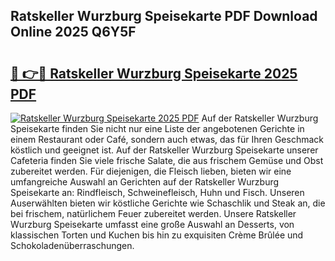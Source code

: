 ## Ratskeller Wurzburg Speisekarte PDF Download Online 2025 Q6Y5F

# <h2><a href="http://gc7pmmy.nevu.top/?p=Ratskeller+Wurzburg+Speisekarte">🔗 👉🔴 Ratskeller Wurzburg Speisekarte 2025 PDF</a></h2>

[![Ratskeller Wurzburg Speisekarte 2025 PDF](https://i.imgur.com/dBaPXMq.png)](http://gc7pmmy.nevu.top/?p=Ratskeller+Wurzburg+Speisekarte)
Auf der Ratskeller Wurzburg Speisekarte finden Sie nicht nur eine Liste der angebotenen Gerichte in einem Restaurant oder Café, sondern auch etwas, das für Ihren Geschmack köstlich und geeignet ist. Auf der Ratskeller Wurzburg Speisekarte unserer Cafeteria finden Sie viele frische Salate, die aus frischem Gemüse und Obst zubereitet werden. Für diejenigen, die Fleisch lieben, bieten wir eine umfangreiche Auswahl an Gerichten auf der Ratskeller Wurzburg Speisekarte an: Rindfleisch, Schweinefleisch, Huhn und Fisch. Unseren Auserwählten bieten wir köstliche Gerichte wie Schaschlik und Steak an, die bei frischem, natürlichem Feuer zubereitet werden. Unsere Ratskeller Wurzburg Speisekarte umfasst eine große Auswahl an Desserts, von klassischen Torten und Kuchen bis hin zu exquisiten Crème Brûlée und Schokoladenüberraschungen.
